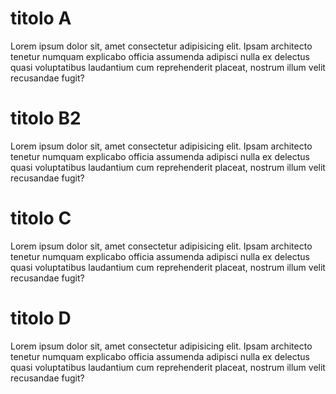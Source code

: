 # titolo A

Lorem ipsum dolor sit, amet consectetur adipisicing elit. Ipsam architecto tenetur numquam explicabo officia assumenda adipisci nulla ex delectus quasi voluptatibus laudantium cum reprehenderit placeat, nostrum illum velit recusandae fugit?

# titolo B2

Lorem ipsum dolor sit, amet consectetur adipisicing elit. Ipsam architecto tenetur numquam explicabo officia assumenda adipisci nulla ex delectus quasi voluptatibus laudantium cum reprehenderit placeat, nostrum illum velit recusandae fugit?

# titolo C

Lorem ipsum dolor sit, amet consectetur adipisicing elit. Ipsam architecto tenetur numquam explicabo officia assumenda adipisci nulla ex delectus quasi voluptatibus laudantium cum reprehenderit placeat, nostrum illum velit recusandae fugit?

# titolo D

Lorem ipsum dolor sit, amet consectetur adipisicing elit. Ipsam architecto tenetur numquam explicabo officia assumenda adipisci nulla ex delectus quasi voluptatibus laudantium cum reprehenderit placeat, nostrum illum velit recusandae fugit?